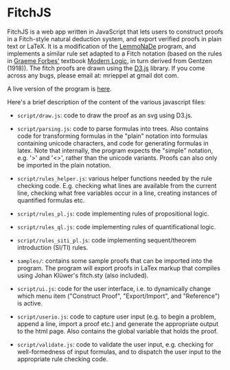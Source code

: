 FitchJS
=======

FitchJS is a web app written in JavaScript that lets users to construct proofs in a Fitch-style natural deduction system, and export verified proofs in plain text or LaTeX.  It is a modification of the [LemmoNaDe](https://github.com/mrieppel/LemmoNaDe) program, and implements a similar rule set adapted to a Fitch notation (based on the rules in [Graeme Forbes'](http://www.colorado.edu/philosophy/fac_forbes.shtml) textbook [Modern Logic](http://www.amazon.com/Modern-Logic-Text-Elementary-Symbolic/dp/0195080297), in turn derived from Gentzen (1918)). The fitch proofs are drawn using the [D3.js](http://d3js.org/) library.  If you come across any bugs, please email at: mrieppel at gmail dot com.

A live version of the program is [here](http://mrieppel.github.io/fitchjs/).

Here's a brief description of the content of the various javascript files:

* `script/draw.js`: code to draw the proof as an svg using D3.js.

* `script/parsing.js`: code to parse formulas into trees.  Also contains code for transforming formulas in the "plain" notation into formulas containing unicode characters, and code for generating formulas in latex.  Note that internally, the program expects the "simple" notation, e.g. '>' and '<>', rather than the unicode variants.  Proofs can also only be imported in the plain notation.

* `script/rules_helper.js`: various helper functions needed by the rule checking code. E.g. checking what lines are available from the current line, checking what free variables occur in a line, creating instances of quantified formulas etc.

* `script/rules_pl.js`: code implementing rules of propositional logic.

* `script/rules_ql.js`: code implementing rules of quantificational logic.

* `script/rules_siti_pl.js`: code implementing sequent/theorem introduction (SI/TI) rules.

* `samples/`: contains some sample proofs that can be imported into the program.  The program will export proofs in LaTex markup that compiles using Johan Klüwer's fitch.sty (also included).

* `script/ui.js`: code for the user interface, i.e. to dynamically change which menu item ("Construct Proof", "Export/Import", and "Reference") is active.

* `script/userio.js`: code to capture user input (e.g. to begin a problem, append a line, import a proof etc.) and generate the appropriate output to the html page.  Also contains the global variable that holds the proof.

* `script/validate.js`: code to validate the user input, e.g. checking for well-formedness of input formulas, and to dispatch the user input to the appropriate rule checking code.